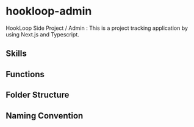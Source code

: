 # hookloop-admin
HookLoop Side Project / Admin : This is a project tracking application by using Next.js and Typescript.

## Skills



## Functions




## Folder Structure




## Naming Convention



